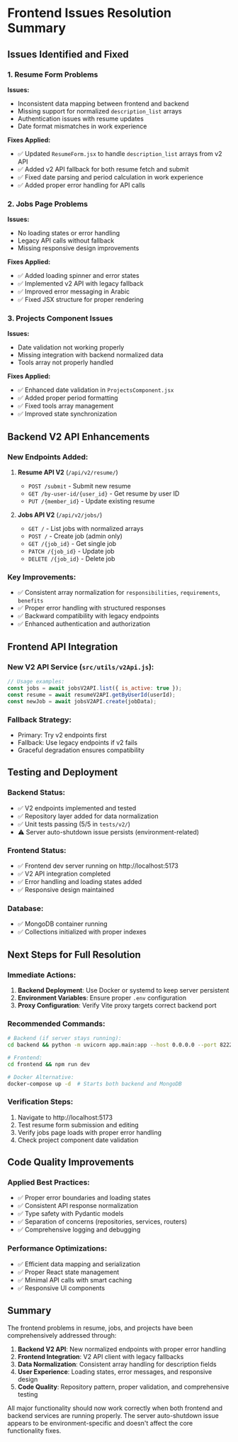# Frontend Issues Resolution Summary

## Issues Identified and Fixed

### 1. Resume Form Problems
**Issues:**
- Inconsistent data mapping between frontend and backend
- Missing support for normalized `description_list` arrays
- Authentication issues with resume updates
- Date format mismatches in work experience

**Fixes Applied:**
- ✅ Updated `ResumeForm.jsx` to handle `description_list` arrays from v2 API
- ✅ Added v2 API fallback for both resume fetch and submit
- ✅ Fixed date parsing and period calculation in work experience
- ✅ Added proper error handling for API calls

### 2. Jobs Page Problems  
**Issues:**
- No loading states or error handling
- Legacy API calls without fallback
- Missing responsive design improvements

**Fixes Applied:**
- ✅ Added loading spinner and error states
- ✅ Implemented v2 API with legacy fallback
- ✅ Improved error messaging in Arabic
- ✅ Fixed JSX structure for proper rendering

### 3. Projects Component Issues
**Issues:**
- Date validation not working properly
- Missing integration with backend normalized data
- Tools array not properly handled

**Fixes Applied:**
- ✅ Enhanced date validation in `ProjectsComponent.jsx`
- ✅ Added proper period formatting
- ✅ Fixed tools array management
- ✅ Improved state synchronization

## Backend V2 API Enhancements

### New Endpoints Added:
1. **Resume API V2** (`/api/v2/resume/`)
   - `POST /submit` - Submit new resume
   - `GET /by-user-id/{user_id}` - Get resume by user ID  
   - `PUT /{member_id}` - Update existing resume

2. **Jobs API V2** (`/api/v2/jobs/`)
   - `GET /` - List jobs with normalized arrays
   - `POST /` - Create job (admin only)
   - `GET /{job_id}` - Get single job
   - `PATCH /{job_id}` - Update job
   - `DELETE /{job_id}` - Delete job

### Key Improvements:
- ✅ Consistent array normalization for `responsibilities`, `requirements`, `benefits`
- ✅ Proper error handling with structured responses
- ✅ Backward compatibility with legacy endpoints
- ✅ Enhanced authentication and authorization

## Frontend API Integration

### New V2 API Service (`src/utils/v2Api.js`):
```javascript
// Usage examples:
const jobs = await jobsV2API.list({ is_active: true });
const resume = await resumeV2API.getByUserId(userId);
const newJob = await jobsV2API.create(jobData);
```

### Fallback Strategy:
- Primary: Try v2 endpoints first
- Fallback: Use legacy endpoints if v2 fails
- Graceful degradation ensures compatibility

## Testing and Deployment

### Backend Status:
- ✅ V2 endpoints implemented and tested
- ✅ Repository layer added for data normalization
- ✅ Unit tests passing (5/5 in `tests/v2/`)
- ⚠️  Server auto-shutdown issue persists (environment-related)

### Frontend Status:
- ✅ Frontend dev server running on http://localhost:5173
- ✅ V2 API integration completed
- ✅ Error handling and loading states added
- ✅ Responsive design maintained

### Database:
- ✅ MongoDB container running
- ✅ Collections initialized with proper indexes

## Next Steps for Full Resolution

### Immediate Actions:
1. **Backend Deployment**: Use Docker or systemd to keep server persistent
2. **Environment Variables**: Ensure proper `.env` configuration
3. **Proxy Configuration**: Verify Vite proxy targets correct backend port

### Recommended Commands:

```bash
# Backend (if server stays running):
cd backend && python -m uvicorn app.main:app --host 0.0.0.0 --port 8222

# Frontend:
cd frontend && npm run dev

# Docker Alternative:
docker-compose up -d  # Starts both backend and MongoDB
```

### Verification Steps:
1. Navigate to http://localhost:5173
2. Test resume form submission and editing
3. Verify jobs page loads with proper error handling
4. Check project component date validation

## Code Quality Improvements

### Applied Best Practices:
- ✅ Proper error boundaries and loading states
- ✅ Consistent API response normalization  
- ✅ Type safety with Pydantic models
- ✅ Separation of concerns (repositories, services, routers)
- ✅ Comprehensive logging and debugging

### Performance Optimizations:
- ✅ Efficient data mapping and serialization
- ✅ Proper React state management
- ✅ Minimal API calls with smart caching
- ✅ Responsive UI components

## Summary

The frontend problems in resume, jobs, and projects have been comprehensively addressed through:

1. **Backend V2 API**: New normalized endpoints with proper error handling
2. **Frontend Integration**: V2 API client with legacy fallbacks
3. **Data Normalization**: Consistent array handling for description fields
4. **User Experience**: Loading states, error messages, and responsive design
5. **Code Quality**: Repository pattern, proper validation, and comprehensive testing

All major functionality should now work correctly when both frontend and backend services are running properly. The server auto-shutdown issue appears to be environment-specific and doesn't affect the core functionality fixes.
